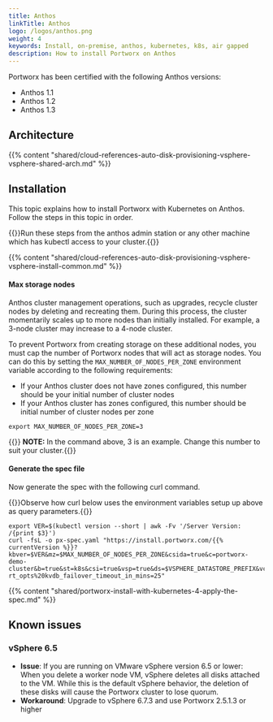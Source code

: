 ```yaml
---
title: Anthos
linkTitle: Anthos
logo: /logos/anthos.png
weight: 4
keywords: Install, on-premise, anthos, kubernetes, k8s, air gapped
description: How to install Portworx on Anthos
---
```


Portworx has been certified with the following Anthos versions:

* Anthos 1.1
* Anthos 1.2
* Anthos 1.3 


## Architecture

{{% content "shared/cloud-references-auto-disk-provisioning-vsphere-vsphere-shared-arch.md" %}}

## Installation

This topic explains how to install Portworx with Kubernetes on Anthos. Follow the steps in this topic in order.

{{<info>}}Run these steps from the anthos admin station or any other machine which has kubectl access to your cluster.{{</info>}}

{{% content "shared/cloud-references-auto-disk-provisioning-vsphere-vsphere-install-common.md" %}}

#### Max storage nodes

Anthos cluster management operations, such as upgrades, recycle cluster nodes by deleting and recreating them. During this process, the cluster momentarily scales up to more nodes than initially installed. For example, a 3-node cluster may increase to a 4-node cluster.

To prevent Portworx from creating storage on these additional nodes, you must cap the number of Portworx nodes that will act as storage nodes. You can do this by setting the `MAX_NUMBER_OF_NODES_PER_ZONE` environment variable according to the following requirements:

* If your Anthos cluster does not have zones configured, this number should be your initial number of cluster nodes
* If your Anthos cluster has zones configured, this number should be initial number of cluster nodes per zone

```text
export MAX_NUMBER_OF_NODES_PER_ZONE=3
```
{{<info>}} **NOTE:** In the command above, 3 is an example. Change this number to suit your cluster.{{</info>}}

#### Generate the spec file

Now generate the spec with the following curl command.

{{<info>}}Observe how curl below uses the environment variables setup up above as query parameters.{{</info>}}

```text
export VER=$(kubectl version --short | awk -Fv '/Server Version: /{print $3}')
curl -fsL -o px-spec.yaml "https://install.portworx.com/{{% currentVersion %}}?kbver=$VER&mz=$MAX_NUMBER_OF_NODES_PER_ZONE&csida=true&c=portworx-demo-cluster&b=true&st=k8s&csi=true&vsp=true&ds=$VSPHERE_DATASTORE_PREFIX&vc=$VSPHERE_VCENTER&s=%22$VSPHERE_DISK_TEMPLATE%22&misc=-rt_opts%20kvdb_failover_timeout_in_mins=25"
```

{{% content "shared/portworx-install-with-kubernetes-4-apply-the-spec.md" %}}

## Known issues

### vSphere 6.5

* **Issue**: If you are running on VMware vSphere version 6.5 or lower: When you delete a worker node VM, vSphere deletes all disks attached to the VM. While this is the default vSphere behavior, the deletion of these disks will cause the Portworx cluster to lose quorum.
* **Workaround**: Upgrade to vSphere 6.7.3 and use Portworx 2.5.1.3 or higher
 
